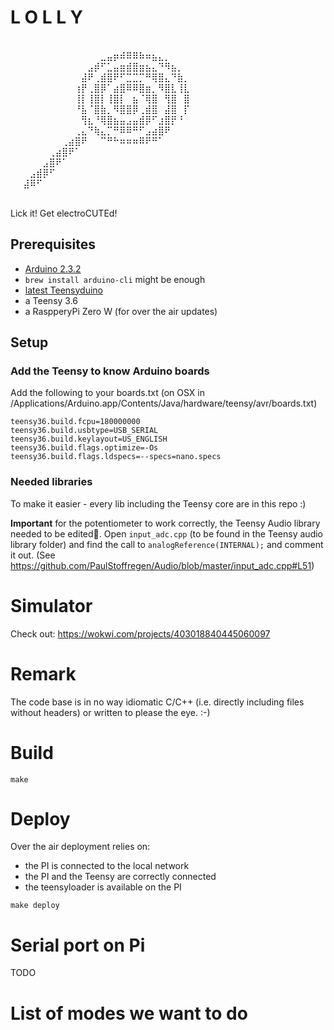 # L O L L Y

⠀⠀⠀⠀⠀⠀⠀⠀⠀⠀⠀⠀⠀⠀⠀⠀⠀⠀⠀⠀⠀⠀⠀⠀⠀⠀⠀⠀⠀⠀
⠀⠀⠀⠀⠀⠀⠀⠀⠀⠀⠀⠀⠀⠀⣀⣤⡶⠾⠿⠿⠷⠶⣦⣄⡀⠀⠀⠀⠀⠀
⠀⠀⠀⠀⠀⠀⠀⠀⠀⠀⠀⠀⣠⡾⠋⣁⣤⣶⣾⣿⣶⣦⣄⠙⠻⣦⡀⠀⠀⠀
⠀⠀⠀⠀⠀⠀⠀⠀⠀⠀⠀⣼⠟⢀⣾⣿⠟⠋⣉⣉⡉⠛⢿⣿⣄⠙⣷⡀⠀⠀
⠀⠀⠀⠀⠀⠀⠀⠀⠀⠀⢰⡟⢀⣿⡿⠁⣴⣿⠿⠿⣿⣶⡀⠻⣿⣇⢸⣇⠀⠀
⠀⠀⠀⠀⠀⠀⠀⠀⠀⠀⢸⡇⢸⣿⡇⢸⣿⡇⠀⣦⠈⢿⣿⠀⢻⣿⠀⣿⠀⠀
⠀⠀⠀⠀⠀⠀⠀⠀⠀⠀⠘⣧⠈⣿⣷⡀⠻⣿⣿⡿⢀⣾⣿⠀⣼⣿⠀⡏⠀⠀
⠀⠀⠀⠀⠀⠀⠀⠀⠀⠀⠀⢻⣆⠘⢿⣿⣦⣤⣠⣤⣾⡿⠋⣰⣿⡟⠘⠀⠀⠀
⠀⠀⠀⠀⠀⠀⠀⠀⠀⠀⢀⣄⠙⢷⣄⡉⠛⠿⠿⠛⠋⣠⣴⣿⠟⠀⠀⠀⠀⠀
⠀⠀⠀⠀⠀⠀⠀⠀⢀⣴⣿⠟⠀⠀⠉⠛⠓⠶⠶⠶⠿⠟⠛⠁⠀⠀⠀⠀⠀⠀
⠀⠀⠀⠀⠀⠀⢀⣴⣿⠟⠁⠀⠀⠀⠀⠀⠀⠀⠀⠀⠀⠀⠀⠀⠀⠀⠀⠀⠀⠀
⠀⠀⠀⠀⠀⣠⣿⠟⠁⠀⠀⠀⠀⠀⠀⠀⠀⠀⠀⠀⠀⠀⠀⠀⠀⠀⠀⠀⠀⠀
⠀⠀⠀⣠⣾⡿⠋⠀⠀⠀⠀⠀⠀⠀⠀⠀⠀⠀⠀⠀⠀⠀⠀⠀⠀⠀⠀⠀⠀⠀
⠀⠀⣼⠿⠋⠀⠀⠀⠀⠀⠀⠀⠀⠀⠀⠀⠀⠀⠀⠀⠀⠀⠀⠀⠀⠀⠀⠀⠀⠀
⠀⠀⠀⠀⠀⠀⠀⠀⠀⠀⠀⠀⠀⠀⠀⠀⠀⠀⠀⠀⠀⠀⠀⠀⠀⠀⠀


Lick it! Get electroCUTEd!

## Prerequisites

- [Arduino 2.3.2](https://www.arduino.cc/en/Main/Software?)
- `brew install arduino-cli` might be enough
- [latest Teensyduino](https://www.pjrc.com/teensy/td_download.html)
- a Teensy 3.6
- a RaspperyPi Zero W (for over the air updates)


## Setup

### Add the Teensy to know Arduino boards 
Add the following to your boards.txt (on OSX in /Applications/Arduino.app/Contents/Java/hardware/teensy/avr/boards.txt)

```
teensy36.build.fcpu=180000000
teensy36.build.usbtype=USB_SERIAL
teensy36.build.keylayout=US_ENGLISH
teensy36.build.flags.optimize=-Os
teensy36.build.flags.ldspecs=--specs=nano.specs
```

### Needed libraries

To make it easier - every lib including the Teensy core are in this repo :) 


**Important** for the potentiometer to work correctly, the Teensy Audio library needed to be edited. Open `input_adc.cpp` (to be found in the Teensy audio library folder) and find the call to `analogReference(INTERNAL);` and comment it out. (See https://github.com/PaulStoffregen/Audio/blob/master/input_adc.cpp#L51)

# Simulator

Check out: https://wokwi.com/projects/403018840445060097

# Remark

The code base is in no way idiomatic C/C++ (i.e. directly including files without headers) or written to please the eye. :-)

# Build

```
make
```

# Deploy

Over the air deployment relies on:
- the PI is connected to the local network
- the PI and the Teensy are correctly connected
- the teensyloader is available on the PI

```
make deploy
```

# Serial port on Pi

TODO



# List of modes we want to do
